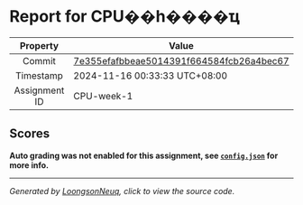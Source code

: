 # Report for CPU��һ����ҵ

| Property | Value |
|:--------:|-------|
| Commit | [7e355efafbbeae5014391f664584fcb26a4bec67](https://github.com/Loongson-neuq/cpu-verilog-xielianqin/tree/7e355efafbbeae5014391f664584fcb26a4bec67) |
| Timestamp | 2024-11-16 00:33:33 UTC+08:00 |
| Assignment ID | CPU-week-1 |
## Scores
**Auto grading was not enabled for this assignment, see [`config.json`](https://github.com/Loongson-neuq/cpu-verilog-xielianqin/blob/7e355efafbbeae5014391f664584fcb26a4bec67/.assignment/config.json) for more info.**

-----------
*Generated by [LoongsonNeuq](https://github.com/Loongson-Neuq/LoongsonNeuq), click to view the source code.*
